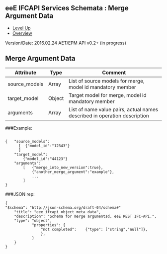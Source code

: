 ## eeE IFCAPI Services Schemata : Merge Argument Data ##

* [Level Up](../README.md)
* [Overview](./README.md)

Version/Date: 2016.02.24 AET/EPM  API v0.2+ (in progress)


## Merge Argument Data

 
 Attribute   | Type | Comment |
-------------|------|---------|
source_models|Array|List of source models for merge, model id mandatory member 
target_model|Object|Target model for merge, model id mandatory member 
arguments|Array|List of name value pairs, actual names described in operation description 

###Example:

```

{   "source_models":
      [  {"model_id":"12343"}
      ]
    "target_model": 
        {"model_id":"44123"}
    "arguments":
        [   {"merge_into_new_version":true},
            {"another_merge_argument":"example"},
            ...
        ]
}

```

###JSON rep:

```
{
"$schema": "http://json-schema.org/draft-04/schema#" 
	"title": "eee_ifcapi_object_meta_data",
	"description": "Schema for merge argumentsd, eeE REST IFC-API.",
	"type": "object",
			"properties": {
				"not completed":    {"type": ["string","null"]},
				},
			}
	}
}
```

